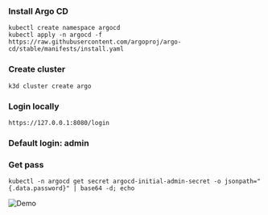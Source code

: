 ### Install Argo CD
    kubectl create namespace argocd
    kubectl apply -n argocd -f https://raw.githubusercontent.com/argoproj/argo-cd/stable/manifests/install.yaml
### Create cluster
    k3d cluster create argo

### Login locally
    https://127.0.0.1:8080/login
### Default login: admin
### Get pass
    kubectl -n argocd get secret argocd-initial-admin-secret -o jsonpath="{.data.password}" | base64 -d; echo

![Demo](https://i.ibb.co/tpZb1rz/2023-05-12-23-18-28.png)
